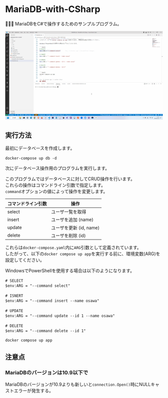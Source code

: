 # MariaDB-with-CSharp

🦉🦉🦉 MariaDBをC#で操作するためのサンプルプログラム。  

![成果物](./docs/img/fruit.gif)  

## 実行方法

最初にデータベースを作成します。  

```shell
docker-compose up db -d
```

次にデータベース操作用のプログラムを実行します。  

このプログラムではデータベースに対してCRUD操作を行います。  
これらの操作はコマンドライン引数で指定します。  
`command`オプションの値によって操作を変更します。  

| コマンドライン引数 | 操作 |
| --- | --- |
| select | ユーザ一覧を取得 |
| insert | ユーザを追加 (name) |
| update | ユーザを更新 (id, name) |
| delete | ユーザを削除 (id) |

これらは`docker-compose.yaml`内に`ARG`引数として定義されています。  
したがって、以下の`docker compose up app`を実行する前に、環境変数(ARG)を設定してください。  

WindowsでPowerShellを使用する場合は以下のようになります。  

```shell
# SELECT
$env:ARG = "--command select"

# ISNERT
$env:ARG = "--command insert --name osawa"

# UPDATE
$env:ARG = "--command update --id 1 --name osawa"

# DELETE
$env:ARG = "--command delete --id 1"
```

```shell
docker compose up app
```

## 注意点

### MariaDBのバージョンは10.9以下で

MariaDBのバージョンが10.9よりも新しいと`connection.Open()`時にNULLキャストエラーが発生する。  
